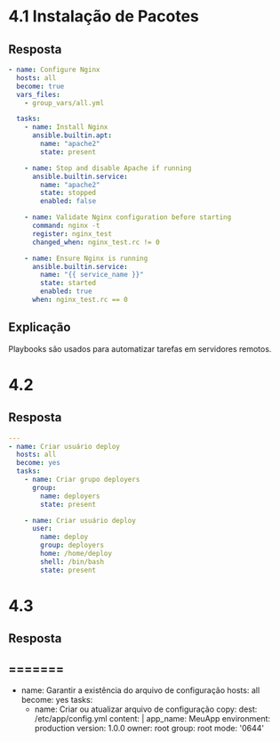 # 4.1 Instalação de Pacotes

## Resposta

```yaml
- name: Configure Nginx
  hosts: all
  become: true
  vars_files:
    - group_vars/all.yml

  tasks:
    - name: Install Nginx
      ansible.builtin.apt:
        name: "apache2"
        state: present

    - name: Stop and disable Apache if running
      ansible.builtin.service:
        name: "apache2"
        state: stopped
        enabled: false

    - name: Validate Nginx configuration before starting
      command: nginx -t
      register: nginx_test
      changed_when: nginx_test.rc != 0

    - name: Ensure Nginx is running
      ansible.builtin.service:
        name: "{{ service_name }}"
        state: started
        enabled: true
      when: nginx_test.rc == 0
```

## Explicação
Playbooks são usados para automatizar tarefas em servidores remotos.

# 4.2

## Resposta
```yaml
---
- name: Criar usuário deploy
  hosts: all
  become: yes
  tasks:
    - name: Criar grupo deployers
      group:
        name: deployers
        state: present

    - name: Criar usuário deploy
      user:
        name: deploy
        group: deployers
        home: /home/deploy
        shell: /bin/bash
        state: present
```

# 4.3

## Resposta
=======
---
- name: Garantir a existência do arquivo de configuração
  hosts: all
  become: yes
  tasks:
    - name: Criar ou atualizar arquivo de configuração
      copy:
        dest: /etc/app/config.yml
        content: |
          app_name: MeuApp
          environment: production
          version: 1.0.0
        owner: root
        group: root
        mode: '0644'
